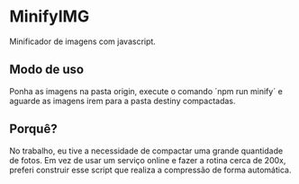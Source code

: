 # MinifyIMG
Minificador de imagens com javascript.


## Modo de uso
Ponha as imagens na pasta origin, execute o comando ´npm run minify´ e aguarde as imagens irem para a pasta destiny compactadas.

## Porquê?
No trabalho, eu tive a necessidade de compactar uma grande quantidade de fotos. Em vez de usar um serviço online e fazer a rotina cerca de 200x, preferi construir esse script que realiza a compressão de forma automática. 